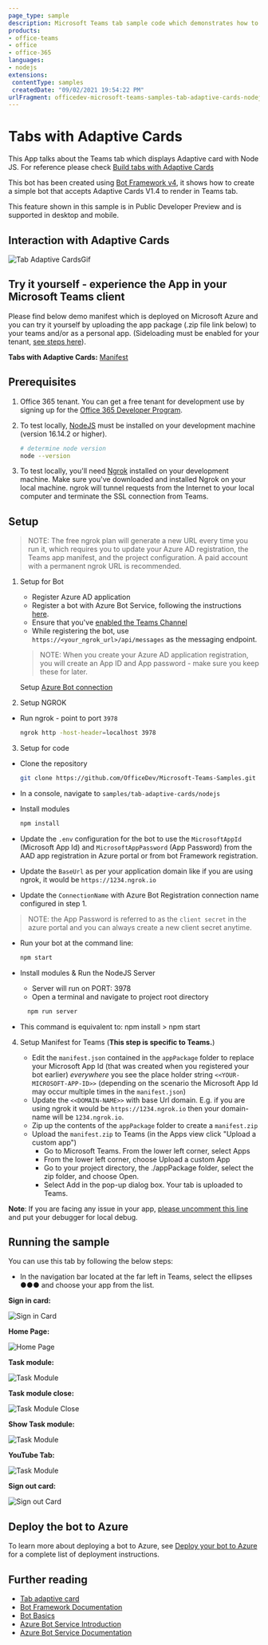 ```yaml
---
page_type: sample
description: Microsoft Teams tab sample code which demonstrates how to build tabs with Adaptive Cards.
products:
- office-teams
- office
- office-365
languages:
- nodejs
extensions:
 contentType: samples
 createdDate: "09/02/2021 19:54:22 PM"
urlFragment: officedev-microsoft-teams-samples-tab-adaptive-cards-nodejs
---
```


# Tabs with Adaptive Cards

This App talks about the Teams tab which displays Adaptive card with Node JS. For reference please check [Build tabs with Adaptive Cards](https://docs.microsoft.com/microsoftteams/platform/tabs/how-to/build-adaptive-card-tabs)

This bot has been created using [Bot Framework v4](https://dev.botframework.com), it shows how to create a simple bot that accepts Adaptive Cards V1.4 to render in Teams tab.

This feature shown in this sample is in Public Developer Preview and is supported in desktop and mobile.

## Interaction with Adaptive Cards

![Tab Adaptive CardsGif](Images/tabAdaptiveCards.gif)

## Try it yourself - experience the App in your Microsoft Teams client
Please find below demo manifest which is deployed on Microsoft Azure and you can try it yourself by uploading the app package (.zip file link below) to your teams and/or as a personal app. (Sideloading must be enabled for your tenant, [see steps here](https://docs.microsoft.com/microsoftteams/platform/concepts/build-and-test/prepare-your-o365-tenant#enable-custom-teams-apps-and-turn-on-custom-app-uploading)).

**Tabs with Adaptive Cards:** [Manifest](/samples/tab-adaptive-cards/csharp/demo-manifest/tab-adaptive-card.zip)

## Prerequisites

1. Office 365 tenant. You can get a free tenant for development use by signing up for the [Office 365 Developer Program](https://developer.microsoft.com/microsoft-365/dev-program).

2. To test locally, [NodeJS](https://nodejs.org/en/download/) must be installed on your development machine (version 16.14.2 or higher).

    ```bash
    # determine node version
    node --version
    ```

3. To test locally, you'll need [Ngrok](https://ngrok.com/) installed on your development machine.
Make sure you've downloaded and installed Ngrok on your local machine. ngrok will tunnel requests from the Internet to your local computer and terminate the SSL connection from Teams.

## Setup

> NOTE: The free ngrok plan will generate a new URL every time you run it, which requires you to update your Azure AD registration, the Teams app manifest, and the project configuration. A paid account with a permanent ngrok URL is recommended.

1) Setup for Bot
    - Register Azure AD application
    - Register a bot with Azure Bot Service, following the instructions [here](https://docs.microsoft.com/azure/bot-service/bot-service-quickstart-registration?view=azure-bot-service-3.0).
    - Ensure that you've [enabled the Teams Channel](https://docs.microsoft.com/azure/bot-service/channel-connect-teams?view=azure-bot-service-4.0)
    - While registering the bot, use `https://<your_ngrok_url>/api/messages` as the messaging endpoint.

    > NOTE: When you create your Azure AD application registration, you will create an App ID and App password - make sure you keep these for later.

    Setup [Azure Bot connection](https://github.com/OfficeDev/Microsoft-Teams-Samples/blob/368ef561bad496948b30ac0c23b38ad207adf891/samples/msgext-search-sso-config/nodejs/BotSSOSetup.md#3-setup-bot-service-connection-tokenstore)

2) Setup NGROK 
- Run ngrok - point to port `3978`

    ```bash
    ngrok http -host-header=localhost 3978
    ```

3) Setup for code     
- Clone the repository

    ```bash
    git clone https://github.com/OfficeDev/Microsoft-Teams-Samples.git
    ```

- In a console, navigate to `samples/tab-adaptive-cards/nodejs`

- Install modules

    ```bash
    npm install
    ```

- Update the `.env` configuration for the bot to use the `MicrosoftAppId` (Microsoft App Id) and `MicrosoftAppPassword` (App Password) from the AAD app registration in Azure portal or from bot Framework registration. 
- Update the `BaseUrl` as per your application domain like if you are using ngrok, it would be `https://1234.ngrok.io` 
- Update the `ConnectionName` with Azure Bot Registration connection name configured in step 1.

> NOTE: the App Password is referred to as the `client secret` in the azure portal and you can always create a new client secret anytime.

- Run your bot at the command line:
    ```bash
    npm start
    ```
- Install modules & Run the NodeJS Server
  - Server will run on PORT: 3978
  - Open a terminal and navigate to project root directory

  ```bash
    npm run server
  ```
- This command is equivalent to: npm install > npm start

4) Setup Manifest for Teams (**This step is specific to Teams.**)

    - Edit the `manifest.json` contained in the `appPackage` folder to replace your Microsoft App Id (that was created when you registered your bot earlier) *everywhere* you see the place holder string `<<YOUR-MICROSOFT-APP-ID>>` (depending on the scenario the Microsoft App Id may occur multiple times in the `manifest.json`) 
    - Update the `<<DOMAIN-NAME>>` with base Url domain. E.g. if you are using ngrok it would be `https://1234.ngrok.io` then your domain-name will be `1234.ngrok.io`.
    - Zip up the contents of the `appPackage` folder to create a `manifest.zip`
    - Upload the `manifest.zip` to Teams (in the Apps view click "Upload a custom app")
         - Go to Microsoft Teams. From the lower left corner, select Apps
         - From the lower left corner, choose Upload a custom App
         - Go to your project directory, the ./appPackage folder, select the zip folder, and choose Open.
         - Select Add in the pop-up dialog box. Your tab is uploaded to Teams.

**Note**: If you are facing any issue in your app, [please uncomment this line](https://github.com/OfficeDev/Microsoft-Teams-Samples/blob/main/samples/tab-adaptive-cards/nodejs/server/api/botController.js#L24) and put your debugger for local debug.

## Running the sample

You can use this tab by following the below steps:
- In the navigation bar located at the far left in Teams, select the ellipses ●●● and choose your app from the list.

**Sign in card:**

![Sign in Card](Images/sign-in.png)

**Home Page:**

![Home Page](Images/home-page.png)

**Task module:**

![Task Module](Images/task-module.png)

**Task module close:**

![Task Module Close](Images/task-moduleclose.png)

**Show Task module:**

![Task Module](Images/task-moduleyoutube.png)

**YouTube Tab:**

![Task Module](Images/youtube-tab.png)

**Sign out card:**

![Sign out Card](Images/sign-out.png)

## Deploy the bot to Azure

To learn more about deploying a bot to Azure, see [Deploy your bot to Azure](https://aka.ms/azuredeployment) for a complete list of deployment instructions.

## Further reading

- [Tab adaptive card](https://learn.microsoft.com/microsoftteams/platform/tabs/how-to/build-adaptive-card-tabs)
- [Bot Framework Documentation](https://docs.botframework.com)
- [Bot Basics](https://docs.microsoft.com/azure/bot-service/bot-builder-basics?view=azure-bot-service-4.0)
- [Azure Bot Service Introduction](https://docs.microsoft.com/azure/bot-service/bot-service-overview-introduction?view=azure-bot-service-4.0)
- [Azure Bot Service Documentation](https://docs.microsoft.com/azure/bot-service/?view=azure-bot-service-4.0)